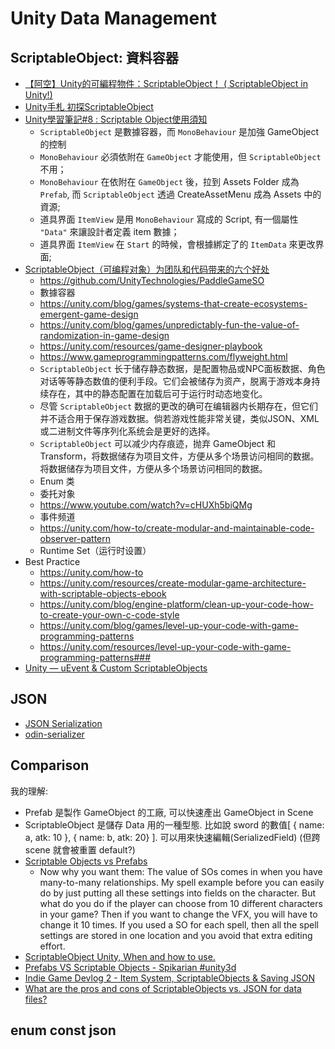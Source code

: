 # Unity Data Management

## ScriptableObject: 資料容器

- [【阿空】Unity的可編程物件：ScriptableObject！ ( ScriptableObject in Unity!)](https://www.youtube.com/watch?v=0nW5PhQTWbQ)
- [Unity手札 初探ScriptableObject](https://chrislin1015.medium.com/unity%E6%89%8B%E6%9C%AD-%E5%88%9D%E6%8E%A2scriptableobject-3827b6f30740)
- [Unity學習筆記#8 : Scriptable Object使用須知](https://kendevlog.wordpress.com/2017/11/10/unity%E5%AD%B8%E7%BF%92%E7%AD%86%E8%A8%988-scriptable-object%E4%BD%BF%E7%94%A8%E9%A0%88%E7%9F%A5/)
  - `ScriptableObject` 是數據容器，而 `MonoBehaviour` 是加強 GameObject 的控制
  - `MonoBehaviour` 必須依附在 `GameObject` 才能使用，但 `ScriptableObject` 不用；
  - `MonoBehaviour` 在依附在 `GameObject` 後，拉到 Assets Folder 成為 `Prefab`, 而 `ScriptableObject` 透過 CreateAssetMenu 成為 Assets 中的資源;
  - 道具界面 `ItemView` 是用 `MonoBehaviour` 寫成的 Script, 有一個屬性 `"Data"` 來讓設計者定義 item 數據；
  - 道具界面 `ItemView` 在 `Start` 的時候，會根據綁定了的 `ItemData` 來更改界面;
- [ScriptableObject（可编程对象）为团队和代码带来的六个好处](https://unity.com/cn/blog/engine-platform/6-ways-scriptableobjects-can-benefit-your-team-and-your-code)
  - https://github.com/UnityTechnologies/PaddleGameSO
  - 數據容器
  - https://unity.com/blog/games/systems-that-create-ecosystems-emergent-game-design
  - https://unity.com/blog/games/unpredictably-fun-the-value-of-randomization-in-game-design
  - https://unity.com/resources/game-designer-playbook
  - https://www.gameprogrammingpatterns.com/flyweight.html
  - `ScriptableObject` 长于储存静态数据，是配置物品或NPC面板数据、角色对话等等静态数值的便利手段。它们会被储存为资产，脱离于游戏本身持续存在，其中的静态配置在加载后可于运行时动态地变化。
  - 尽管 `ScriptableObject` 数据的更改的确可在编辑器内长期存在，但它们并不适合用于保存游戏数据。倘若游戏性能非常关键，类似JSON、XML或二进制文件等序列化系统会是更好的选择。
  - `ScriptableObject` 可以减少内存痕迹，抛弃 GameObject 和 Transform，将数据储存为项目文件，方便从多个场景访问相同的数据。将数据储存为项目文件，方便从多个场景访问相同的数据。
  - Enum 类
  - 委托对象
  - https://www.youtube.com/watch?v=cHUXh5biQMg
  - 事件频道
  - https://unity.com/how-to/create-modular-and-maintainable-code-observer-pattern
  - Runtime Set（运行时设置）
- Best Practice
  - https://unity.com/how-to
  - https://unity.com/resources/create-modular-game-architecture-with-scriptable-objects-ebook
  - https://unity.com/blog/engine-platform/clean-up-your-code-how-to-create-your-own-c-code-style
  - https://unity.com/blog/games/level-up-your-code-with-game-programming-patterns
  - https://unity.com/resources/level-up-your-code-with-game-programming-patterns###
- [Unity — uEvent & Custom ScriptableObjects](https://link.medium.com/fehH2xLCe8)

## JSON

* [JSON Serialization](https://docs.unity3d.com/Manual/json-serialization.html)
* [odin-serializer](https://github.com/TeamSirenix/odin-serializer)

## Comparison

我的理解:

- Prefab 是製作 GameObject 的工廠, 可以快速產出 GameObject in Scene
- ScriptableObject 是儲存 Data 用的一種型態. 比如說 sword 的數值[ { name: a, atk: 10 }, { name: b, atk: 20} ]. 可以用來快速編輯(SerializedField) (但跨 scene 就會被重置 default?)
- [Scriptable Objects vs Prefabs](https://www.reddit.com/r/Unity3D/comments/134qpok/scriptable_objects_vs_prefabs/)
  - Now why you want them: The value of SOs comes in when you have many-to-many relationships. My spell example before you can easily do by just putting all these settings into fields on the character. But what do you do if the player can choose from 10 different characters in your game? Then if you want to change the VFX, you will have to change it 10 times. If you used a SO for each spell, then all the spell settings are stored in one location and you avoid that extra editing effort.
- [ScriptableObject Unity, When and how to use.](https://www.youtube.com/watch?v=IB14q9EQrVQ)
- [Prefabs VS Scriptable Objects - Spikarian #unity3d](https://www.youtube.com/watch?v=im2RQ9x47nE)
- [Indie Game Devlog 2 - Item System, ScriptableObjects & Saving JSON](https://www.youtube.com/watch?v=xgJ_Q0leKlE)
- [What are the pros and cons of ScriptableObjects vs. JSON for data files?](https://discussions.unity.com/t/what-are-the-pros-and-cons-of-scriptableobjects-vs-json-for-data-files/200754/2)

## enum const json 